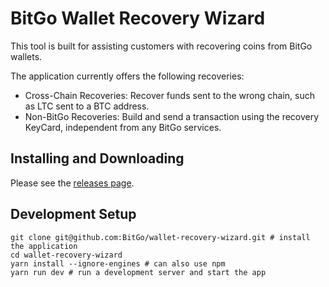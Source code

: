 # BitGo Wallet Recovery Wizard

This tool is built for assisting customers with recovering coins from BitGo wallets.

The application currently offers the following recoveries:

* Cross-Chain Recoveries: Recover funds sent to the wrong chain, such as LTC sent to a BTC address.
* Non-BitGo Recoveries: Build and send a transaction using the recovery KeyCard, independent from any BitGo services.

## Installing and Downloading

Please see the [releases page](https://github.com/BitGo/wallet-recovery-wizard/releases).

## Development Setup
```shell
git clone git@github.com:BitGo/wallet-recovery-wizard.git # install the application
cd wallet-recovery-wizard
yarn install --ignore-engines # can also use npm
yarn run dev # run a development server and start the app
```
